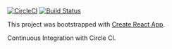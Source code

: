 [![CircleCI](https://circleci.com/gh/paul-ng/smu-react-workshop-may-18.svg?style=svg)](https://circleci.com/gh/paul-ng/smu-react-workshop-may-18) [![Build Status](https://travis-ci.org/paul-ng/smu-react-workshop-may-18.svg?branch=master)](https://travis-ci.org/paul-ng/smu-react-workshop-may-18)

This project was bootstrapped with [Create React App](https://github.com/facebookincubator/create-react-app).

Continuous Integration with Circle CI.